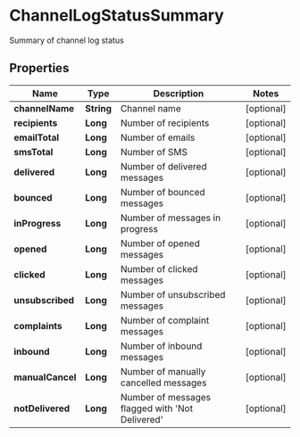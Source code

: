 

# ChannelLogStatusSummary

Summary of channel log status

## Properties

| Name | Type | Description | Notes |
|------------ | ------------- | ------------- | -------------|
|**channelName** | **String** | Channel name |  [optional] |
|**recipients** | **Long** | Number of recipients |  [optional] |
|**emailTotal** | **Long** | Number of emails |  [optional] |
|**smsTotal** | **Long** | Number of SMS |  [optional] |
|**delivered** | **Long** | Number of delivered messages |  [optional] |
|**bounced** | **Long** | Number of bounced messages |  [optional] |
|**inProgress** | **Long** | Number of messages in progress |  [optional] |
|**opened** | **Long** | Number of opened messages |  [optional] |
|**clicked** | **Long** | Number of clicked messages |  [optional] |
|**unsubscribed** | **Long** | Number of unsubscribed messages |  [optional] |
|**complaints** | **Long** | Number of complaint messages |  [optional] |
|**inbound** | **Long** | Number of inbound messages |  [optional] |
|**manualCancel** | **Long** | Number of manually cancelled messages |  [optional] |
|**notDelivered** | **Long** | Number of messages flagged with &#39;Not Delivered&#39; |  [optional] |



